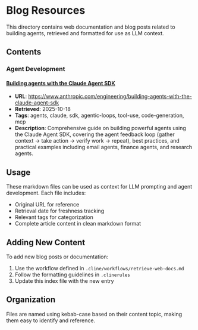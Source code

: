 # Blog Resources

This directory contains web documentation and blog posts related to building agents, retrieved and formatted for use as LLM context.

## Contents

### Agent Development

#### [Building agents with the Claude Agent SDK](building-agents-with-claude-sdk.md)
- **URL**: https://www.anthropic.com/engineering/building-agents-with-the-claude-agent-sdk
- **Retrieved**: 2025-10-18
- **Tags**: agents, claude, sdk, agentic-loops, tool-use, code-generation, mcp
- **Description**: Comprehensive guide on building powerful agents using the Claude Agent SDK, covering the agent feedback loop (gather context -> take action -> verify work -> repeat), best practices, and practical examples including email agents, finance agents, and research agents.

## Usage

These markdown files can be used as context for LLM prompting and agent development. Each file includes:

- Original URL for reference
- Retrieval date for freshness tracking
- Relevant tags for categorization
- Complete article content in clean markdown format

## Adding New Content

To add new blog posts or documentation:

1. Use the workflow defined in `.cline/workflows/retrieve-web-docs.md`
2. Follow the formatting guidelines in `.clinerules`
3. Update this index file with the new entry

## Organization

Files are named using kebab-case based on their content topic, making them easy to identify and reference.
